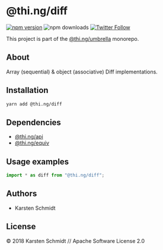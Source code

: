 # @thi.ng/diff

[![npm version](https://img.shields.io/npm/v/@thi.ng/diff.svg)](https://www.npmjs.com/package/@thi.ng/diff)
![npm downloads](https://img.shields.io/npm/dm/@thi.ng/diff.svg)
[![Twitter Follow](https://img.shields.io/twitter/follow/thing_umbrella.svg?style=flat-square&label=twitter)](https://twitter.com/thing_umbrella)

This project is part of the
[@thi.ng/umbrella](https://github.com/thi-ng/umbrella/) monorepo.

## About

Array (sequential) & object (associative) Diff implementations.

## Installation

```bash
yarn add @thi.ng/diff
```

## Dependencies

- [@thi.ng/api](https://github.com/thi-ng/umbrella/tree/master/packages/api)
- [@thi.ng/equiv](https://github.com/thi-ng/umbrella/tree/master/packages/equiv)

## Usage examples

```ts
import * as diff from "@thi.ng/diff";

```

## Authors

- Karsten Schmidt

## License

&copy; 2018 Karsten Schmidt // Apache Software License 2.0

